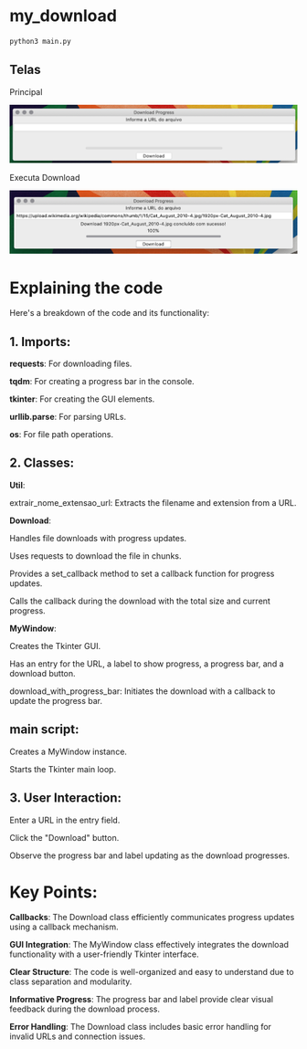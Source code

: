 # my_download

```bash
python3 main.py
```

## Telas

Principal 

![Tela Principal](https://github.com/armandossrecife/my_download/blob/main/docs/tela_principal.png)

Executa Download 

![Executa Download](https://github.com/armandossrecife/my_download/blob/main/docs/executa_download.png)

# Explaining the code

Here's a breakdown of the code and its functionality:

## 1. Imports:

**requests**: For downloading files.

**tqdm**: For creating a progress bar in the console.

**tkinter**: For creating the GUI elements.

**urllib.parse**: For parsing URLs.

**os**: For file path operations.

## 2. Classes:

**Util**:

extrair_nome_extensao_url: Extracts the filename and extension from a URL.

**Download**:

Handles file downloads with progress updates.

Uses requests to download the file in chunks.

Provides a set_callback method to set a callback function for progress updates.

Calls the callback during the download with the total size and current progress.

**MyWindow**:

Creates the Tkinter GUI.

Has an entry for the URL, a label to show progress, a progress bar, and a download button.

download_with_progress_bar: Initiates the download with a callback to update the progress bar.

## main script:

Creates a MyWindow instance.

Starts the Tkinter main loop.

## 3. User Interaction:

Enter a URL in the entry field.

Click the "Download" button.

Observe the progress bar and label updating as the download progresses.

# Key Points:

**Callbacks**: The Download class efficiently communicates progress updates using a callback mechanism.

**GUI Integration**: The MyWindow class effectively integrates the download functionality with a user-friendly Tkinter interface.

**Clear Structure**: The code is well-organized and easy to understand due to class separation and modularity.

**Informative Progress**: The progress bar and label provide clear visual feedback during the download process.

**Error Handling**: The Download class includes basic error handling for invalid URLs and connection issues.
  
